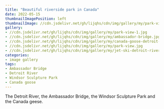 ```yaml
---
title: "Beautiful riverside park in Canada"
date: 2022-05-15
thumbnailImagePosition: left
thumbnailImage: //cdn.jsdelivr.net/gh/lijqhs/cdn/img/gallery/my/park-view-1.jpg
gallery:
- //cdn.jsdelivr.net/gh/lijqhs/cdn/img/gallery/my/park-view-1.jpg
- //cdn.jsdelivr.net/gh/lijqhs/cdn/img/gallery/my/ambassador-bridge.jpg
- //cdn.jsdelivr.net/gh/lijqhs/cdn/img/gallery/my/canada-goose-detroit-river.jpg
- //cdn.jsdelivr.net/gh/lijqhs/cdn/img/gallery/my/park-view.jpg
- //cdn.jsdelivr.net/gh/lijqhs/cdn/img/gallery/my/jet-ski-detroit-river.jpg
categories:
- image gallery
tags:
- Ambassador Bridge
- Detroit River
- Windsor Sculpture Park
- Canada goose
---
```


The Detroit River, the Ambassador Bridge, the Windsor Sculpture Park and the Canada geese.

<!--more-->

